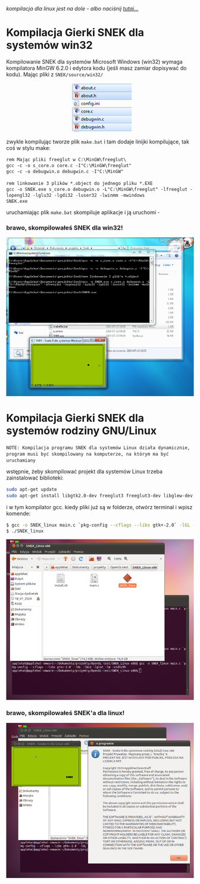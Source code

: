 *kompilacja dla linux jest na dole - albo naciśnij <a href=https://github.com/ApplehatDot/SNEK/edit/main/docs/COMPILE.md#kompilacja-gierki-snek-dla-system%C3%B3w-rodziny-gnulinux>tutaj...</a>*

# Kompilacja Gierki SNEK dla systemów win32 
Kompilowanie SNEK dla systemów Microsoft Windows (win32) wymaga kompilatora MinGW 6.2.0 i edytora kodu (jeśli masz zamiar dopisywać do kodu). Mając pliki z `SNEK/source/win32/`
<div align="center">
  <img src="image/win32-files.png">
</div>

zwykle kompilując tworze plik `make.bat` i tam dodaje linijki kompilujące, tak coś w stylu make:
```batch
rem Mając pliki freeglut w C:\MinGW\freeglut\
gcc -c -o s_core.o core.c -I"C:\MinGW\freeglut"
gcc -c -o debugwin.o debugwin.c -I"C:\MinGW"

rem linkowanie 3 plików *.object do jednego pliku *.EXE
gcc -o SNEK.exe s_core.o debugwin.o -L"C:\MinGW\freeglut" -lfreeglut -lopengl32 -lglu32 -lgdi32 -luser32 -lwinmm -mwindows
SNEK.exe
```

uruchamiając plik `make.bat` skompiluje aplikacje i ją uruchomi - 
### brawo, skompilowałeś SNEK dla win32!

<img src="image/success-win32.png">

# Kompilacja Gierki SNEK dla systemów rodziny GNU/Linux
`NOTE: Kompilacja programu SNEK dla systemów Linux działa dynamicznie, program musi być skompilowany na komputerze, na którym ma być uruchamiany`

wstępnie, żeby skompilować projekt dla systemów Linux trzeba zainstalować biblioteki:
```bash
sudo apt-get update
sudo apt-get install libgtk2.0-dev freeglut3 freeglut3-dev libglew-dev libglu1-mesa-dev
```
i w tym kompilator gcc.
kiedy pliki już są w folderze, otwórz terminal i wpisz komende:
```bash
$ gcc -o SNEK_linux main.c `pkg-config --cflags --libs gtk+-2.0` -lGL -lGLU -lglut -lm -std=c99
$ ./SNEK_linux
```

<img src="image/linux_compile.png">


### brawo, skompilowałeś SNEK'a dla linux!

<img src="image/linux-success.png">



